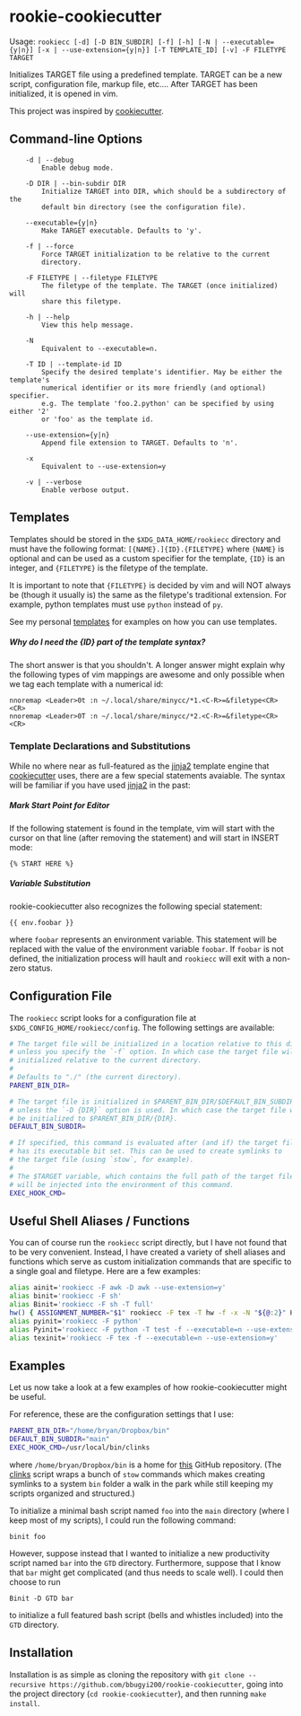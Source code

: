 # rookie-cookiecutter

Usage: `rookiecc [-d] [-D BIN_SUBDIR] [-f] [-h] [-N | --executable={y|n}] [-x | --use-extension={y|n}] [-T TEMPLATE_ID] [-v] -F FILETYPE TARGET`

Initializes TARGET file using a predefined template. TARGET can be a new script,
configuration file, markup file, etc.... After TARGET has been initialized, it
is opened in vim.

This project was inspired by [cookiecutter](https://github.com/audreyr/cookiecutter).

## Command-line Options
```
    -d | --debug
        Enable debug mode.

    -D DIR | --bin-subdir DIR
        Initialize TARGET into DIR, which should be a subdirectory of the
        default bin directory (see the configuration file).

    --executable={y|n}
        Make TARGET executable. Defaults to 'y'.

    -f | --force
        Force TARGET initialization to be relative to the current
        directory.

    -F FILETYPE | --filetype FILETYPE
        The filetype of the template. The TARGET (once initialized) will
        share this filetype.

    -h | --help
        View this help message.

    -N
        Equivalent to --executable=n.

    -T ID | --template-id ID
        Specify the desired template's identifier. May be either the template's
        numerical identifier or its more friendly (and optional) specifier.
        e.g. The template 'foo.2.python' can be specified by using either '2'
        or 'foo' as the template id.

    --use-extension={y|n}
        Append file extension to TARGET. Defaults to 'n'.

    -x
        Equivalent to --use-extension=y

    -v | --verbose
        Enable verbose output.
```

## Templates

Templates should be stored in the `$XDG_DATA_HOME/rookiecc` directory and must have
the following format: `[{NAME}.]{ID}.{FILETYPE}` where `{NAME}` is optional and
can be used as a custom specifier for the template, `{ID}` is an integer, and `{FILETYPE}` is the filetype of the template.

It is important to note that `{FILETYPE}` is decided by vim and will NOT always be (though it usually is) the same as the filetype's traditional extension. For example, python templates must use `python` instead of `py`.

See my personal [templates](https://github.com/bbugyi200/dotfiles/tree/master/home/.local/share/rookiecc) for examples on how you can use templates.

##### Why do I need the {ID} part of the template syntax?
The short answer is that you shouldn't. A longer answer might explain why the following types of vim mappings are awesome and only possible when we tag each template with a numerical id:
```
nnoremap <Leader>0t :n ~/.local/share/minycc/*1.<C-R>=&filetype<CR><CR>
nnoremap <Leader>0T :n ~/.local/share/minycc/*2.<C-R>=&filetype<CR><CR>
```

### Template Declarations and Substitutions
While no where near as full-featured as the [jinja2](https://github.com/pallets/jinja) template engine that [cookiecutter](https://github.com/audreyr/cookiecutter) uses, there are a few special statements avaiable. The syntax will be familiar if you have used [jinja2](https://github.com/pallets/jinja) in the past:

##### Mark Start Point for Editor
If the following statement is found in the template, vim will start with the cursor
on that line (after removing the statement) and will start in INSERT mode:
```
{% START HERE %}
```

##### Variable Substitution
rookie-cookiecutter also recognizes the following special statement:
```
{{ env.foobar }}
```
where `foobar` represents an environment variable. This statement will be replaced
with the value of the environment variable `foobar`. If `foobar` is not defined,
the initialization process will hault and `rookiecc` will exit with a non-zero
status.

## Configuration File

The `rookiecc` script looks for a configuration file at `$XDG_CONFIG_HOME/rookiecc/config`. The following settings are available:

``` bash
# The target file will be initialized in a location relative to this directory
# unless you specify the `-f` option. In which case the target file will be
# initialized relative to the current directory.
#
# Defaults to "./" (the current directory).
PARENT_BIN_DIR=

# The target file is initialized in $PARENT_BIN_DIR/$DEFAULT_BIN_SUBDIR
# unless the `-D {DIR}` option is used. In which case the target file will
# be initialized to $PARENT_BIN_DIR/{DIR}.
DEFAULT_BIN_SUBDIR=

# If specified, this command is evaluated after (and if) the target file
# has its executable bit set. This can be used to create symlinks to
# the target file (using `stow`, for example).
#
# The $TARGET variable, which contains the full path of the target file,
# will be injected into the environment of this command.
EXEC_HOOK_CMD=
```

## Useful Shell Aliases / Functions

You can of course run the `rookiecc` script directly, but I have not found that to
be very convenient. Instead, I have created a variety of shell aliases and
functions which serve as custom initialization commands that are specific to a
single goal and filetype. Here are a few examples:

``` bash
alias ainit='rookiecc -F awk -D awk --use-extension=y'
alias binit='rookiecc -F sh'
alias Binit='rookiecc -F sh -T full'
hw() { ASSIGNMENT_NUMBER="$1" rookiecc -F tex -T hw -f -x -N "${@:2}" HW"$1"/hw"$1"; }
alias pyinit='rookiecc -F python'
alias Pyinit='rookiecc -F python -T test -f --executable=n --use-extension=y'
alias texinit='rookiecc -F tex -f --executable=n --use-extension=y'
```

## Examples

Let us now take a look at a few examples of how rookie-cookiecutter might be useful. 

For reference, these are the configuration settings that I use:
``` bash
PARENT_BIN_DIR="/home/bryan/Dropbox/bin"
DEFAULT_BIN_SUBDIR="main"
EXEC_HOOK_CMD=/usr/local/bin/clinks
```
where `/home/bryan/Dropbox/bin` is a home for [this](https://github.com/bbugyi200/scripts) GitHub repository. (The [clinks](https://github.com/bbugyi200/scripts/blob/master/main/clinks) script wraps a bunch of `stow` commands which makes creating symlinks to a system `bin` folder a walk in the park while still keeping my scripts organized and structured.)

To initialize a minimal bash script named `foo` into the `main` directory (where I keep most of my scripts), I could run the following command:
```
binit foo
```
However, suppose instead that I wanted to initialize a new productivity script named `bar` into the `GTD` directory. Furthermore, suppose that I know that `bar` might get complicated (and thus needs to scale well). I could then choose to run
```
Binit -D GTD bar
```
to initialize a full featured bash script (bells and whistles included) into the `GTD` directory.

## Installation

Installation is as simple as cloning the repository with `git clone --recursive https://github.com/bbugyi200/rookie-cookiecutter`, going into the project directory (`cd rookie-cookiecutter`), and then running `make install`.
